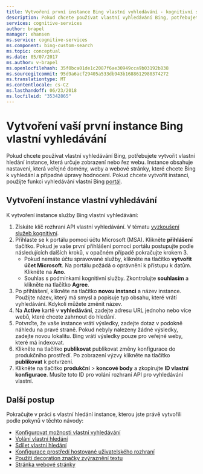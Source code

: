 ```yaml
---
title: Vytvoření první instance Bing vlastní vyhledávání - kognitivní služby společnosti Microsoft
description: Pokud chcete používat vlastní vyhledávání Bing, potřebujete vytvořit vlastní hledání instance, která určuje zobrazení nebo řez webu. Instance obsahuje nastavení, která veřejné domény, podřízené weby a webové stránky, které chcete Bing k vyhledání a případné úpravy hodnocení.
services: cognitive-services
author: brapel
manager: ehansen
ms.service: cognitive-services
ms.component: bing-custom-search
ms.topic: conceptual
ms.date: 05/07/2017
ms.author: v-brapel
ms.openlocfilehash: 35f0bca01de1c2087f6ae30949cca9b03192b838
ms.sourcegitcommit: 95d9a6acf29405a533db943b1688612980374272
ms.translationtype: MT
ms.contentlocale: cs-CZ
ms.lasthandoff: 06/23/2018
ms.locfileid: "35342865"
---
```

# <a name="create-your-first-bing-custom-search-instance"></a>Vytvoření vaší první instance Bing vlastní vyhledávání
Pokud chcete používat vlastní vyhledávání Bing, potřebujete vytvořit vlastní hledání instance, která určuje zobrazení nebo řez webu. Instance obsahuje nastavení, která veřejné domény, weby a webové stránky, které chcete Bing k vyhledání a případné úpravy hodnocení. Pokud chcete vytvořit instanci, použijte funkci vyhledávání vlastní Bing [portál](https://customsearch.ai). 

## <a name="create-a-custom-search-instance"></a>Vytvoření instance vlastní vyhledávání

K vytvoření instance služby Bing vlastní vyhledávání:

1.  Získáte klíč rozhraní API vlastní vyhledávání. V tématu [vyzkoušení služeb kognitivní](https://azure.microsoft.com/try/cognitive-services/?api=bing-custom-search).
2.  Přihlaste se k portálu pomocí účtu Microsoft (MSA). Klikněte **přihlášení** tlačítko. Pokud je vaše první přihlášení pomocí portálu postupujte podle následujících dalších kroků, v opačném případě pokračujte krokem 3.
    - Pokud nemáte účtu spravované služby, klikněte na tlačítko **vytvořit účet Microsoft**. Na portálu požádá o oprávnění k přístupu k datům. Klikněte na **Ano**.
    - Souhlas s podmínkami kognitivní služby. Zkontrolujte **souhlasím** a klikněte na tlačítko **Agree**.  
3.  Po přihlášení, klikněte na tlačítko **novou instanci** a název instance. Použijte název, který má smysl a popisuje typ obsahu, které vrátí vyhledávání. Kdykoli můžete změnit název. 
4.  Na **Active** kartě v **vyhledávání**, zadejte adresu URL jednoho nebo více webů, které chcete zahrnout do hledání.
5.  Potvrďte, že vaše instance vrátí výsledky, zadejte dotaz v podokně náhledu na pravé straně. Pokud nebyly nalezeny žádné výsledky, zadejte novou lokalitu. Bing vrátí výsledky pouze pro veřejné weby, které má indexovat.
6.  Klikněte na tlačítko **publikovat** publikovat změny konfigurace do produkčního prostředí. Po zobrazení výzvy klikněte na tlačítko **publikovat** k potvrzení.
7.  Klikněte na tlačítko **produkční** > **koncové body** a zkopírujte **ID vlastní konfigurace**. Musíte toto ID pro volání rozhraní API pro vyhledávání vlastní.

## <a name="next-steps"></a>Další postup

Pokračujte v práci s vlastní hledání instance, kterou jste právě vytvořili podle pokynů v těchto návody:

- [Konfigurovat možnosti vlastní vyhledávání](./define-your-custom-view.md)
- [Volání vlastní hledání](./search-your-custom-view.md)
- [Sdílet vlastní hledání](./share-your-custom-search.md)
- [Konfigurace prostředí hostované uživatelského rozhraní](./hosted-ui.md)
- [Použití decoration značky zvýraznění textu](./hit-highlighting.md)
- [Stránka webové stránky](./page-webpages.md)
